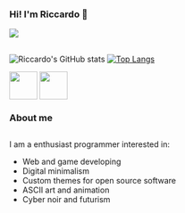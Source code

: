 ### Hi! I'm Riccardo  👋

<img src="https://cdn.discordapp.com/attachments/766063443068321832/1185389473752678400/IMG_6C0791D334EA_1_1.jpeg?ex=658f6efa&is=657cf9fa&hm=b09a7e47dbb7bf03d81a6aa8bec9cd181189e4f50e40ca633ad1d14503771274&">

##

![Riccardo's GitHub stats](https://github-readme-stats.vercel.app/api?username=RiccardoSilva42&show_icons=true&theme=dark&include_all_comits=true&count_private=true)
[![Top Langs](https://github-readme-stats.vercel.app/api/top-langs/?username=RiccardoSilva42&layout=pie)](https://github.com/anuraghazra/github-readme-stats) 

<div>
<img align="center" height="50" widht="60" src="https://cdn.jsdelivr.net/gh/devicons/devicon/icons/html5/html5-original-wordmark.svg" />
<img align="center" height="50" widht="60" src="https://cdn.jsdelivr.net/gh/devicons/devicon/icons/css3/css3-original-wordmark.svg" />
</div>   

### About me

##
I am a enthusiast programmer interested in:

- Web and game developing
- Digital minimalism
- Custom themes for open source software
- ASCII art and animation
- Cyber noir and futurism

